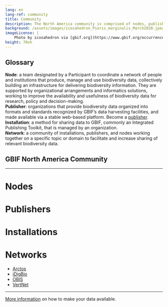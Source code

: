```yaml
---
lang: en
lang-ref: community
title: Community
description: The North America community is comprised of nodes, publishers, installations, and networks working together to manage and use biodiversity data.
background: /assets/images/icosahedron_Pieris_marginalis_March2020.jpeg
imageLicense: |
    Photo by icosahedron via [gbif.org](https://www.gbif.org/occurrence/2576249869)
height: 70vh
---
```


## Glossary
**Node**: a team designated by a Participant to coordinate a network of people and institutions that produce, manage and use biodiversity data, collectively building an infrastructure for delivering biodiversity information. They are supported by organizational arrangements and informatics solutions, working to improve the availability and usefulness of biodiversity data for research, policy and decision-making.   
**Publisher**: organizations that provide biodiversity data organized into formats and standards recognized by GBIF’s data harvesting facilities, and made available via a stable web-based platform. Become a [publisher](https://www.gbif.org/become-a-publisher).   
**Installation**: a method for sharing data to GBIF, commonly an Integrated Publishing Toolkit, that is managed by an organization.    
**Network**: a community of installations, publishers, and nodes working together on a specific topic or domain to facilitate and increase sharing of relevant biodiversity data.    

## GBIF North America Community
------------------------------
# Nodes


# Publishers

# Installations


# Networks
- [Arctos](https://www.gbif.org/network/1f2c0cbe-40df-43f6-ba07-e76133e78c31)
- [iDigBio](https://www.idigbio.org/)
- [OBIS](https://www.gbif.org/network/2b7c7b4f-4d4f-40d3-94de-c28b6fa054a6)
- [VertNet](http://www.vertnet.org/)



------
[More information](https://data-blog.gbif.org/post/installations-and-hosting-solutions-explained/) on how to make your data available.